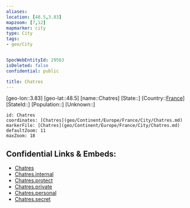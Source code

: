 ```yaml
---
aliases: 
location: [48.5,3.83]
mapzoom: [7,12] 
mapmarker: city 
type: City
tags:
- geo/City


SpocWebEntityId: 29563
isDeleted: false
confidential: public

title: Chatres
---
```

[geo-lon::3.83]
[geo-lat::48.5]
[name::Chatres]
[State::]
[Country::[France](geo/Continent/Europe/France.md)]
[StateId::]
[Population::]
[Unknown::]


```leaflet
id: Chatres
coordinates: [Chatres](geo/Continent/Europe/France/City/Chatres.md)
markerFile: [Chatres](geo/Continent/Europe/France/City/Chatres.md)
defaultZoom: 11 
maxZoom: 18
```


## Confidential Links & Embeds: 
- [Chatres](../../../../../../_public/geo/Continent/Europe/France/City/Chatres.md) 
- [Chatres.internal](../../../../../../_internal/geo/Continent/Europe/France/City/Chatres.internal.md) 
- [Chatres.protect](../../../../../../_protect/geo/Continent/Europe/France/City/Chatres.protect.md) 
- [Chatres.private](../../../../../../_private/geo/Continent/Europe/France/City/Chatres.private.md) 
- [Chatres.personal](../../../../../../_personal/geo/Continent/Europe/France/City/Chatres.personal.md) 
- [Chatres.secret](../../../../../../_secret/geo/Continent/Europe/France/City/Chatres.secret.md) 
